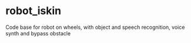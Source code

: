 # robot_iskin
Code base for robot on wheels, with object and speech recognition, voice synth and bypass obstacle
